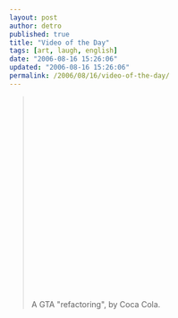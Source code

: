 ```yaml
---
layout: post
author: detro
published: true
title: "Video of the Day"
tags: [art, laugh, english]
date: "2006-08-16 15:26:06"
updated: "2006-08-16 15:26:06"
permalink: /2006/08/16/video-of-the-day/
---
```


<blockquote><div align="center"><object width="425" height="350"><param name="movie" value="http://www.youtube.com/v/zfhZfSVuup4"></param><embed src="http://www.youtube.com/v/zfhZfSVuup4" type="application/x-shockwave-flash" width="425" height="350"></embed></object></div>

A GTA "refactoring", by Coca Cola.</blockquote>
